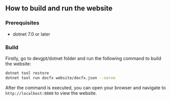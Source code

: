 ## How to build and run the website

### Prerequisites
- dotnet 7.0 or later

### Build
Firstly, go to devgpt/dotnet folder and run the following command to build the website:
```bash
dotnet tool restore
dotnet tool run docfx website/docfx.json --serve
```

After the command is executed, you can open your browser and navigate to `http://localhost:8080` to view the website.